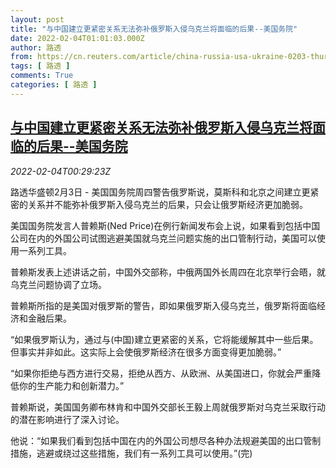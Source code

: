 ```yaml
---
layout: post
title: "与中国建立更紧密关系无法弥补俄罗斯入侵乌克兰将面临的后果--美国务院"
date: 2022-02-04T01:01:03.000Z
author: 路透
from: https://cn.reuters.com/article/china-russia-usa-ukraine-0203-thur-idCNKBS2K901B
tags: [ 路透 ]
comments: True
categories: [ 路透 ]
---
```

<!--1643936463000-->
[与中国建立更紧密关系无法弥补俄罗斯入侵乌克兰将面临的后果--美国务院](https://cn.reuters.com/article/china-russia-usa-ukraine-0203-thur-idCNKBS2K901B)
------

<div>
<div><i>2022-02-04T00:29:23Z</i></div><p>路透华盛顿2月3日 - 美国国务院周四警告俄罗斯说，莫斯科和北京之间建立更紧密的关系并不能弥补俄罗斯入侵乌克兰的后果，只会让俄罗斯经济更加脆弱。</p><p>美国国务院发言人普赖斯(Ned Price)在例行新闻发布会上说，如果看到包括中国公司在内的外国公司试图逃避美国就乌克兰问题实施的出口管制行动，美国可以使用一系列工具。</p><p>普赖斯发表上述讲话之前，中国外交部称，中俄两国外长周四在北京举行会晤，就乌克兰问题协调了立场。</p><p>普赖斯所指的是美国对俄罗斯的警告，即如果俄罗斯入侵乌克兰，俄罗斯将面临经济和金融后果。</p><p>“如果俄罗斯认为，通过与(中国)建立更紧密的关系，它将能缓解其中一些后果。但事实并非如此。这实际上会使俄罗斯经济在很多方面变得更加脆弱。”</p><p>“如果你拒绝与西方进行交易，拒绝从西方、从欧洲、从美国进口，你就会严重降低你的生产能力和创新潜力。”</p><p>普赖斯说，美国国务卿布林肯和中国外交部长王毅上周就俄罗斯对乌克兰采取行动的潜在影响进行了深入讨论。</p><p>他说：“如果我们看到包括中国在内的外国公司想尽各种办法规避美国的出口管制措施，逃避或绕过这些措施，我们有一系列工具可以使用。”(完)</p>
</div>
